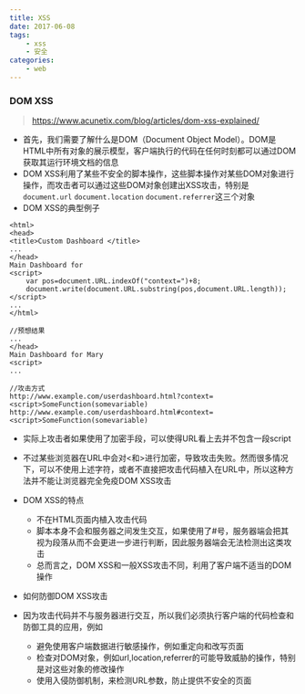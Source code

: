 ```yaml
---
title: XSS
date: 2017-06-08
tags: 
	- xss
	- 安全
categories: 
	- web
---
```

### DOM XSS
> https://www.acunetix.com/blog/articles/dom-xss-explained/

- 首先，我们需要了解什么是DOM（Document Object Model）。DOM是HTML中所有对象的展示模型，客户端执行的代码在任何时刻都可以通过DOM获取其运行环境文档的信息
- DOM XSS利用了某些不安全的脚本操作，这些脚本操作对某些DOM对象进行操作，而攻击者可以通过这些DOM对象创建出XSS攻击，特别是`document.url` `document.location` `document.referrer`这三个对象
- DOM XSS的典型例子
```
<html>
<head>
<title>Custom Dashboard </title>
...
</head>
Main Dashboard for
<script>
	var pos=document.URL.indexOf("context=")+8;
	document.write(document.URL.substring(pos,document.URL.length));
</script>
...
</html>

//预想结果
...
</head>
Main Dashboard for Mary
<script>
...

//攻击方式
http://www.example.com/userdashboard.html?context=<script>SomeFunction(somevariable)
http://www.example.com/userdashboard.html#context=<script>SomeFunction(somevariable)

```
- 实际上攻击者如果使用了加密手段，可以使得URL看上去并不包含一段script
- 不过某些浏览器在URL中会对<和>进行加密，导致攻击失败。然而很多情况下，可以不使用上述字符，或者不直接把攻击代码植入在URL中，所以这种方法并不能让浏览器完全免疫DOM XSS攻击

- DOM XSS的特点
    - 不在HTML页面内植入攻击代码
    - 脚本本身不会和服务器之间发生交互，如果使用了#号，服务器端会把其视为段落从而不会更进一步进行判断，因此服务器端会无法检测出这类攻击
    - 总而言之，DOM XSS和一般XSS攻击不同，利用了客户端不适当的DOM操作

- 如何防御DOM XSS攻击
- 因为攻击代码并不与服务器进行交互，所以我们必须执行客户端的代码检查和防御工具的应用，例如
    - 避免使用客户端数据进行敏感操作，例如重定向和改写页面
    - 检查对DOM对象，例如url,location,referrer的可能导致威胁的操作，特别是对这些对象的修改操作
    - 使用入侵防御机制，来检测URL参数，防止提供不安全的页面